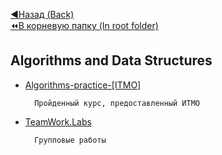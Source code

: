 [:arrow_backward:Назад (Back)](https://github.com/Bloodies/HSE-University-projects/tree/Bloodies/Course-2)  
[:rewind:В корневую папку (In root folder)](https://github.com/Bloodies/HSE-University-projects)  

## Algorithms and Data Structures

* [Algorithms-practice-[ITMO]](https://github.com/Bloodies/HSE-University-projects/tree/Bloodies/Course-2/AaDS/Algorithms-practice-%5BITMO%5D)

        Пройденный курс, предоставленный ИТМО
* [TeamWork.Labs](https://github.com/Bloodies/HSE-University-projects/tree/Bloodies/Course-2/AaDS/TeamWork.Labs)

        Групповые работы
